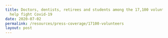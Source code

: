 ```yaml
---
title: Doctors, dentists, retirees and students among the 17,100 volunteers to
  help fight Covid-19
date: 2020-07-02
permalink: /resources/press-coverage/17100-volunteers
layout: post
---
```

